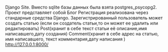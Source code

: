 Django Site.
Вместо sqlite базы данных была взята postgres_psycopg2.
Проект представляет собой Блог
Регистрация реализована через стандарные средства Django.
Зарегистрированный пользователь может создать статью (если он создатель статьи,то он может ее удалить или редактировать)
Post(хранит в себе текст статьи её описание,имя написавшего,дату создания)
Comment(хранит в себе адрес на статью, имя написавшего, текст комментария,дату написания )
http://127.0.0.1:8000/

